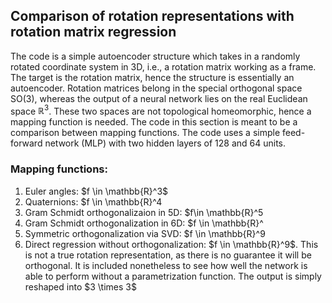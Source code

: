 ## Comparison of rotation representations with rotation matrix regression
The code is a simple autoencoder structure which takes in a randomly rotated coordinate system in 3D, i.e., a rotation matrix working as a frame. The target is the rotation matrix, hence the structure is essentially an autoencoder. Rotation matrices belong in the special orthogonal space SO(3), whereas the output of a neural network lies on the real Euclidean space $\mathbb{R}^3$. These two spaces are not topological
homeomorphic, hence a mapping function is needed. The code in this section is meant to be a comparison between mapping functions. The code uses a simple feed-forward network (MLP) with two hidden layers of 128 and 64 units.

### Mapping functions:


<ol>
  <li>Euler angles: $f \in \mathbb{R}^3$</li>
  <li>Quaternions: $f \in \mathbb{R}^4</li>
  <li>Gram Schmidt orthogonalizaion in 5D: $f\in \mathbb{R}^5</li>
  <li> Gram Schmidt orthogonalization in 6D: $f \in \mathbb{R}^</li>
  <li> Symmetric orthogonalization via SVD: $f \in \mathbb{R}^9</li>
    <li>Direct regression without orthogonalization: $f \in \mathbb{R}^9$. This is not a true rotation representation, as there is no guarantee it will be orthogonal. It is included nonetheless to see how well the network is able to perform without a parametrization function. The output is simply reshaped into $3 \times 3$ </li>
</ol>

